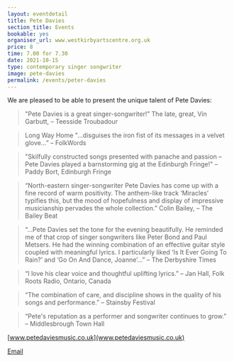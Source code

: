```yaml
---
layout: eventdetail
title: Pete Davies
section_title: Events
bookable: yes
organiser_url: www.westkirbyartscentre.org.uk
price: 8
time: 7.00 for 7.30
date: 2021-10-15
type: contemporary singer songwriter
image: pete-davies
permalink: /events/peter-davies
---
```


We are pleased to be able to present the unique talent of Pete Davies:

> "Pete Davies is a great singer-songwriter!” The late, great, Vin Garbutt, – Teesside Troubadour

> Long Way Home "…disguises the iron fist of its messages in a velvet glove…” – FolkWords

> "Skilfully constructed songs presented with panache and passion – Pete Davies played a barnstorming gig at the Edinburgh Fringe!" – Paddy Bort, Edinburgh Fringe

> “North-eastern singer-songwriter Pete Davies has come up with a fine record of warm positivity. The anthem-like track ‘Miracles’ typifies this, but the mood of hopefulness and display of impressive musicianship pervades the whole collection.” Colin Bailey, – The Bailey Beat

>“…Pete Davies set the tone for the evening beautifully. He reminded me of that crop of singer songwriters like Peter Bond and Paul Metsers. He had the winning combination of an effective guitar style coupled with meaningful lyrics. I particularly liked ‘Is It Ever Going To Rain?’ and ‘Go On And Dance, Joanne’…” – The Derbyshire Times

> “I love his clear voice and thoughtful uplifting lyrics.” – Jan Hall, Folk Roots Radio, Ontario, Canada

> “The combination of care, and discipline shows in the quality of his songs and performance.” – Stainsby Festival

> “Pete's reputation as a performer and songwriter continues to grow.” – Middlesbrough Town Hall


[www.petedaviesmusic.co.uk](www.petedaviesmusic.co.uk)

[Email](mailto:pete@petedaviesmusic.co.uk)
